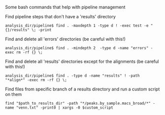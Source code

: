 Some bash commands that help with pipeline management

Find pipeline steps that don't have a 'results' directory

`analysis_dir/pipeline$ find . -maxdepth 1 -type d ! -exec test -e "{}/results" \; -print`

Find and delete all 'errors' directories (be careful with this!)

`analysis_dir/pipeline$ find . -mindepth 2  -type d -name "errors" -exec rm -rf {} \;`

Find and delete all 'results' directories except for the alignments (be careful with this!)

`analysis_dir/pipeline$ find . -type d -name "results" ! -path "*align*" -exec rm -rf {} \;`

Find files from specific branch of a results directory and run a custom script on them

`find "$path_to_results_dir" -path "*/peaks.by_sample.macs_broad/*" -name "venn.txt" -print0 | xargs -0 $custom_script`

